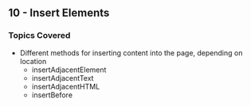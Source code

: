## 10 - Insert Elements

### Topics Covered

- Different methods for inserting content into the page, depending on location
  - insertAdjacentElement
  - insertAdjacentText
  - insertAdjacentHTML
  - insertBefore
